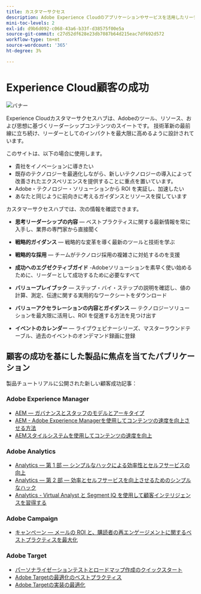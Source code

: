 ```yaml
---
title: カスタマーサクセス
description: Adobe Experience Cloudのアプリケーションやサービスを活用したリーディングビジネスを成功に導くための戦略と考えるリーダーシップについて説明します。 ロードマップを構築し、効率的なチームを作成する必要のあるツールをロック解除します。
mini-toc-levels: 2
exl-id: d9b6d092-c068-43a6-b33f-d38575f00e5a
source-git-commit: c27d52df628e23db7087b64d215eac7df692d572
workflow-type: tm+mt
source-wordcount: '365'
ht-degree: 3%

---
```


# Experience Cloud顧客の成功

![バナー](assets/experience-cloud-banner-3.png)

Experience Cloudカスタマーサクセスハブは、Adobeのツール、リソース、および思想に基づくリーダーシップコンテンツのスイートです。 技術革新の最前線に立ち続け、リーダーとしてのインパクトを最大限に高めるように設計されています。

このサイトは、以下の場合に使用します。

* 貴社をイノベーションに導きたい
* 既存のテクノロジーを最適化しながら、新しいテクノロジーの導入によって改善されたエクスペリエンスを提供することに重点を置いています。
* Adobe・テクノロジー・ソリューションから ROI を実証し、加速したい
* あなたと同じように前向きに考えるガイダンスとリソースを探しています

カスタマーサクセスハブでは、次の情報を確認できます。

* **思考リーダーシップの内容**  — ベストプラクティスに関する最新情報を常に入手し、業界の専門家から直接聞く

* **戦略的ガイダンス**  — 戦略的な変革を導く最新のツールと技術を学ぶ

* **戦略的な採用**  — チームがテクノロジ採用の複雑さに対処するのを支援

* **成功へのエグゼクティブガイド** -Adobeソリューションを素早く使い始めるために、リーダーとして成功するために必要なすべて

* **バリュープレイブック**  — ステップ・バイ・ステップの説明を確認し、値の計算、測定、伝達に関する実用的なワークシートをダウンロード

* **バリューアクセラレーションの内容とガイダンス**  — テクノロジーソリューションを最大限に活用し、ROI を促進する方法を見つけ出す

* **イベントのカレンダー**  — ライブウェビナーシリーズ、マスターラウンドテーブル、過去のイベントのオンデマンド録画に登録

## 顧客の成功を基にした製品に焦点を当てたパブリケーション

製品チュートリアルに公開された新しい顧客成功記事：

### Adobe Experience Manager

* [AEM — ガバナンスとスタッフのモデルとアーキタイプ](https://experienceleague.adobe.com/docs/experience-manager-learn/cloud-service/introduction/strategy/experience-manager-governance-and-staffing-models.html?lang=en)
* [AEM - Adobe Experience Managerを使用してコンテンツの速度を向上させる方法](https://experienceleague.adobe.com/docs/experience-manager-learn/cloud-service/introduction/strategy/drive-content-velocity-for-sites.html?lang=en)
* [AEMスタイルシステムを使用してコンテンツの速度を向上](https://experienceleague.adobe.com/docs/experience-manager-learn/cloud-service/introduction/strategy/accelerate-content-velocity-aem.html?lang=en)

### Adobe Analytics

* [Analytics — 第 1 部 — シンプルなハックによる効率性とセルフサービスの向上](https://experienceleague.adobe.com/docs/analytics-learn/tutorials/intro-to-analytics/strategy/analytics-simple-hacks-for-efficiency-part-one.html?lang=en)
* [Analytics — 第 2 部 — 効率とセルフサービスを向上させるためのシンプルなハック](https://experienceleague.adobe.com/docs/analytics-learn/tutorials/intro-to-analytics/strategy/analytics-simple-hacks-for-efficiency-part-two.html?lang=en)
* [Analytics - Virtual Analyst と Segment IQ を使用して顧客インテリジェンスを習得する](https://experienceleague.adobe.com/docs/analytics-learn/tutorials/intro-to-analytics/strategy/customer-intelligence-with-virtual-analyst.html?lang=en)

### Adobe Campaign

* [キャンペーン — メールの ROI と、購読者の再エンゲージメントに関するベストプラクティスを最大化](https://experienceleague.adobe.com/docs/campaign-learn/tutorials/strategy/campaign-maximize-email-best-practices.html?lang=ja)

### Adobe Target

* [パーソナライゼーションテストとロードマップ作成のクイックスタート](https://experienceleague.adobe.com/docs/target-learn/tutorials/administration/strategy/create-personalization-roadmap-testing-plan.html?lang=en)
* [Adobe Targetの最適化のベストプラクティス](https://experienceleague.adobe.com/docs/target-learn/tutorials/administration/strategy/target-best-practices-for-optimization.html?lang=en)
* [Adobe Targetの実装の最適化](https://experienceleague.adobe.com/docs/target-learn/tutorials/administration/strategy/optimize-your-target-implementation.html?lang=en)